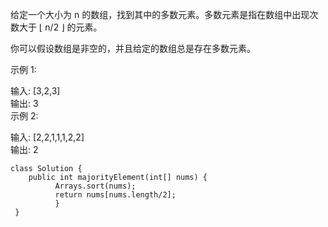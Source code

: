 给定一个大小为 n 的数组，找到其中的多数元素。多数元素是指在数组中出现次数大于 ⌊ n/2 ⌋ 的元素。

你可以假设数组是非空的，并且给定的数组总是存在多数元素。

示例 1:

输入: [3,2,3]  
输出: 3  
示例 2:

输入: [2,2,1,1,1,2,2]  
输出: 2

```
class Solution {
    public int majorityElement(int[] nums) {
          Arrays.sort(nums);
          return nums[nums.length/2];
          }
 }
```
